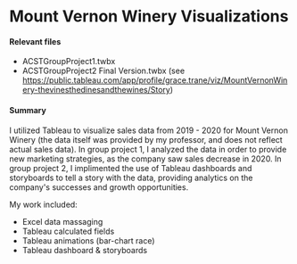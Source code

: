 # Mount Vernon Winery Visualizations

#### Relevant files
- ACSTGroupProject1.twbx
- ACSTGroupProject2 Final Version.twbx (see https://public.tableau.com/app/profile/grace.trane/viz/MountVernonWinery-thevinesthedinesandthewines/Story)
    
#### Summary
I utilized Tableau to visualize sales data from 2019 - 2020 for Mount Vernon Winery (the data itself was provided by my professor, and does not reflect actual sales data). In group project 1, I analyzed the data in order to provide new marketing strategies, as the company saw sales decrease in 2020. In group project 2, I implimented the use of Tableau dashboards and storyboards to tell a story with the data, providing analytics on the company's successes and growth opportunities.

My work included:
- Excel data massaging
- Tableau calculated fields
- Tableau animations (bar-chart race)
- Tableau dashboard & storyboards
